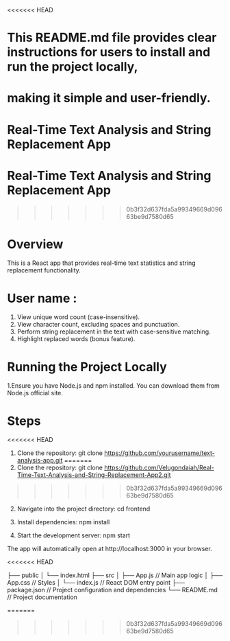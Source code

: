 <<<<<<< HEAD
# This README.md file provides clear instructions for users to install and run the project locally,
# making it simple and user-friendly.

<!-- Project -->
Real-Time Text Analysis and String Replacement App
=======

<!-- Project -->
# Real-Time Text Analysis and String Replacement App
>>>>>>> 0b3f32d637fda5a99349669d09663be9d7580d65

# Overview
This is a React app that provides real-time text statistics and string replacement functionality.
# User name :

1. View unique word count (case-insensitive).
2. View character count, excluding spaces and punctuation.
3. Perform string replacement in the text with case-sensitive matching.
4. Highlight replaced words (bonus feature).

# Running the Project Locally
<!-- Prerequisites -->

1.Ensure you have Node.js and npm installed. You can download them from Node.js official site.

# Steps

<<<<<<< HEAD
1. Clone the repository: git clone https://github.com/yourusername/text-analysis-app.git
=======
1. Clone the repository: git clone https://github.com/Velugondaiah/Real-Time-Text-Analysis-and-String-Replacement-App2.git
>>>>>>> 0b3f32d637fda5a99349669d09663be9d7580d65

2. Navigate into the project directory: cd frontend

3. Install dependencies: npm install

4. Start the development server: npm start

The app will automatically open at http://localhost:3000 in your browser.

<<<<<<< HEAD
<!-- Structure of Project -->

├── public
│   └── index.html
├── src
│   ├── App.js          // Main app logic
│   ├── App.css         // Styles
│   └── index.js        // React DOM entry point
├── package.json        // Project configuration and dependencies
└── README.md           // Project documentation

<!-- Happy Learning....... -->
=======
<!-- Happy Learning....... -->
>>>>>>> 0b3f32d637fda5a99349669d09663be9d7580d65
